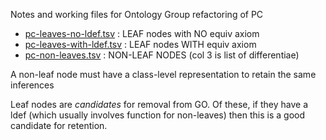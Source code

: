 Notes and working files for Ontology Group refactoring of PC

 * [pc-leaves-no-ldef.tsv](pc-leaves-no-ldef.tsv) : LEAF nodes with NO equiv axiom
 * [pc-leaves-with-ldef.tsv](pc-leaves-with-ldef.tsv) : LEAF nodes WITH equiv axiom
 * [pc-non-leaves.tsv](pc-non-leaves.tsv) : NON-LEAF NODES (col 3 is list of differentiae)

A non-leaf node must have a class-level representation to retain the same inferences

Leaf nodes are *candidates* for removal from GO. Of these, if they
have a ldef (which usually involves function for non-leaves) then this
is a good candidate for retention.

